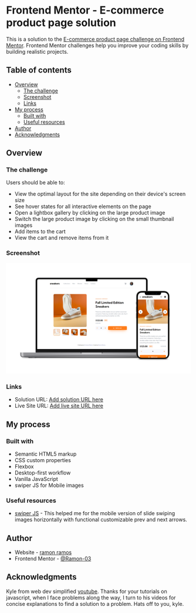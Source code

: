 # Frontend Mentor - E-commerce product page solution

This is a solution to the [E-commerce product page challenge on Frontend Mentor](https://www.frontendmentor.io/challenges/ecommerce-product-page-UPsZ9MJp6). Frontend Mentor challenges help you improve your coding skills by building realistic projects.

## Table of contents

- [Overview](#overview)
  - [The challenge](#the-challenge)
  - [Screenshot](#screenshot)
  - [Links](#links)
- [My process](#my-process)
  - [Built with](#built-with)
  - [Useful resources](#useful-resources)
- [Author](#author)
- [Acknowledgments](#acknowledgments)

## Overview

### The challenge

Users should be able to:

- View the optimal layout for the site depending on their device's screen size
- See hover states for all interactive elements on the page
- Open a lightbox gallery by clicking on the large product image
- Switch the large product image by clicking on the small thumbnail images
- Add items to the cart
- View the cart and remove items from it

### Screenshot

![](./screenshot.png)

### Links

- Solution URL: [Add solution URL here](https://github.com/ramonvramos/sneakers-e-commerce)
- Live Site URL: [Add live site URL here](https://ramonvramos.github.io/sneakers-e-commerce/)

## My process

### Built with

- Semantic HTML5 markup
- CSS custom properties
- Flexbox
- Desktop-first workflow
- Vanilla JavaScript
- swiper JS for Mobile images

### Useful resources

- [swiper JS](https://swiperjs.com/get-started) - This helped me for the mobile version of slide swiping images horizontally with functional customizable prev and next arrows.

## Author

- Website - [ramon ramos](https://github.com/ramonvramos)
- Frontend Mentor - [@Ramon-03](https://www.frontendmentor.io/profile/Ramon-03)

## Acknowledgments

Kyle from web dev simplified [youtube](https://www.youtube.com/@WebDevSimplified). Thanks for your tutorials on javascript, when I face problems along the way, I turn to his videos for concise explanations to find a solution to a problem. Hats off to you, kyle.
